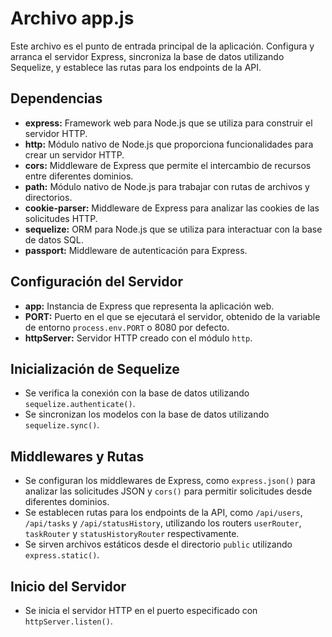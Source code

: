 # Archivo app.js

Este archivo es el punto de entrada principal de la aplicación. Configura y arranca el servidor Express, sincroniza la base de datos utilizando Sequelize, y establece las rutas para los endpoints de la API.

## Dependencias

- **express:** Framework web para Node.js que se utiliza para construir el servidor HTTP.
- **http:** Módulo nativo de Node.js que proporciona funcionalidades para crear un servidor HTTP.
- **cors:** Middleware de Express que permite el intercambio de recursos entre diferentes dominios.
- **path:** Módulo nativo de Node.js para trabajar con rutas de archivos y directorios.
- **cookie-parser:** Middleware de Express para analizar las cookies de las solicitudes HTTP.
- **sequelize:** ORM para Node.js que se utiliza para interactuar con la base de datos SQL.
- **passport:** Middleware de autenticación para Express.

## Configuración del Servidor

- **app:** Instancia de Express que representa la aplicación web.
- **PORT:** Puerto en el que se ejecutará el servidor, obtenido de la variable de entorno `process.env.PORT` o 8080 por defecto.
- **httpServer:** Servidor HTTP creado con el módulo `http`.

## Inicialización de Sequelize

- Se verifica la conexión con la base de datos utilizando `sequelize.authenticate()`.
- Se sincronizan los modelos con la base de datos utilizando `sequelize.sync()`.

## Middlewares y Rutas

- Se configuran los middlewares de Express, como `express.json()` para analizar las solicitudes JSON y `cors()` para permitir solicitudes desde diferentes dominios.
- Se establecen rutas para los endpoints de la API, como `/api/users`, `/api/tasks` y `/api/statusHistory`, utilizando los routers `userRouter`, `taskRouter` y `statusHistoryRouter` respectivamente.
- Se sirven archivos estáticos desde el directorio `public` utilizando `express.static()`.

## Inicio del Servidor

- Se inicia el servidor HTTP en el puerto especificado con `httpServer.listen()`.
